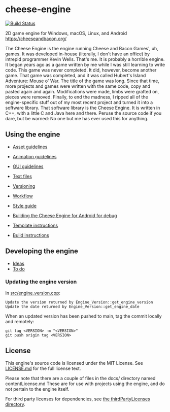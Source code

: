 # cheese-engine

[![Build Status](https://wells-family.xyz/jenkins/buildStatus/icon?job=cheese-engine)](https://wells-family.xyz/jenkins/job/cheese-engine/)

2D game engine for Windows, macOS, Linux, and Android
https://cheeseandbacon.org/

The Cheese Engine is the engine running Cheese and Bacon Games', uh, games.
It was developed in-house (literally, I don't have an office) by intrepid programmer Kevin Wells. That's me.
It is probably a horrible engine. It began years ago as a game written by me while I was still learning to write code.
This game was never completed. It did, however, become another game.
That game was completed, and it was called Hubert's Island Adventure: Mouse o' War. The title of the game was long.
Since that time, more projects and games were written with the same code, copy and pasted again and again.
Modifications were made, limbs were grafted on, pieces were removed.
Finally, to end the madness, I ripped all of the engine-specific stuff out of my most recent project and turned it into
a software library. That software library is the Cheese Engine. It is written in C++, with a little C and Java here and
there. Peruse the source code if you dare, but be warned: No one but me has ever used this for anything.

## Using the engine

* [Asset guidelines](docs/assetGuidelines.md)
* [Animation guidelines](docs/animationGuidelines.md)
* [GUI guidelines](docs/guiGuidelines.md)

* [Text files](docs/textFiles.md)
* [Versioning](docs/versioning.md)
* [Workflow](docs/workflow.md)

* [Style guide](docs/styleGuide.md)

* [Building the Cheese Engine for Android for debug](docs/buildingAndroidDebug.md)

* [Template instructions](docs/templateInstructions.md)
* [Build instructions](docs/buildInstructions.md)

## Developing the engine

* [Ideas](development/ideas.md)
* [To do](development/toDo.md)

### Updating the engine version

In [src/engine_version.cpp](src/engine_version.cpp):

    Update the version returned by Engine_Version::get_engine_version
    Update the date returned by Engine_Version::get_engine_date

When an updated version has been pushed to main, tag the commit locally and remotely:

    git tag <VERSION> -m "<VERSION>"
    git push origin tag <VERSION>

## License

This engine's source code is licensed under the MIT License. See [LICENSE.md](docs/LICENSE.md) for the full license
text.

Please note that there are a couple of files in the docs/ directory named contentLicense<Type>.md
These are for use with projects using the engine, and do not pertain to the engine itself.

For third party licenses for dependencies, see [the thirdPartyLicenses directory](docs/thirdPartyLicenses).
